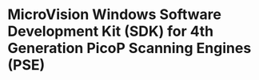 # MicroVision Windows Software Development Kit (SDK) for 4th Generation PicoP Scanning Engines (PSE)
